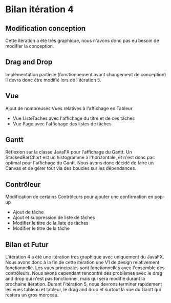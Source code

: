 # Bilan itération 4

## Modification conception
Cette itération a été très graphique, nous n'avons donc pas eu besoin de modifier la conception.

## Drag and Drop
Implémentation partielle (fonctionnement avant changement de conception)
Il devra donc être modifié lors de l'itération 5.

## Vue
Ajout de nombreuses Vues relatives à l'affichage en Tableur
- Vue ListeTaches avec l'affichage du titre et de ces tâches
- Vue Page avec l'affichage des listes de tâches

## Gantt
Réflexion sur la classe JavaFX pour l'affichage du Gantt.
Un StackedBarChart est un histogramme à l'horizontale, et n'est donc pas
optimal pour l'affichage du Gantt. Nous avons donc décidé de faire un Canvas et de
gérer tout via des boucles sur les dépendances.

## Contrôleur
Modification de certains Contrôleurs pour ajouter une confirmation en pop-up
- Ajout de tâche
- Ajout et suppression de liste de tâches
- Modifier le titre de la liste de tâches
- Modifier le titre de la tâche

## Bilan et Futur
L'itération 4 a été une itération très graphique avec uniquement du JavaFX. Nous avons donc à la fin de cette itération
une V1 de design relativement fonctionnelle. Les vues principales sont fonctionnelles avec l'ensemble des
contrôleurs. Nous avons cependant rencontré des problèmes avec le drag and drop qui n'est pas fonctionnel, mais qui sera modifié
durant la prochaine itération. Durant l'itération 5, nous devrons terminer rapidement les vues tableau et tableur, le drag and drop et surtout
la vue du Gantt qui restera un gros morceau.
